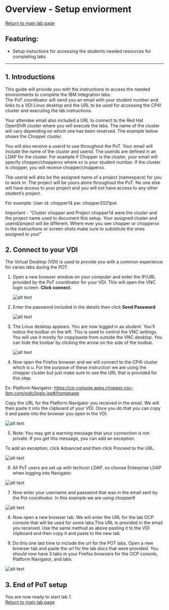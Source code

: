 # Overview - Setup enviorment
[Return to main lab page](../index.md)

## Featuring: 
- Setup instuctions for accessing the students needed resources for completing labs

[//]: # (This may be the most platform independent comment)
 
---

<a name="intro"></a>
## 1. Introductions
This guide will provide you with the instructions to access the needed environments to complete the IBM Integration labs.  
The PoT coordinator will send you an email with your student number and links to a VDI Linux desktop and the URL to be used for accessing the CP4I cluster and executing the lab instructions. 


Your attendee email also included a URL to connect to the Red Hat OpenShift cluster where you will execute the labs. The name of the cluster will vary depending on which one has been reserved. The example below shows the Chopper cluster.

You will also receive a userid to use throughout the PoT. Your email will include the name of the cluster and userid. The userids are defined in an LDAP for the cluster. For example if Chopper is the cluster, your email will specify chopper/chopperxx where xx is your student number. If the cluster is chopper, you will receive chopper/chopperxx.

The userid will also be the assigned name of a project (namespace) for you to work in. The project will be yours alone throughout the PoT. No one else will have access to your project and you will not have access to any other student’s project.

For example: User id: chopper14 pw: chopper2021pot

Important - “Cluster chopper and Project chopper14 were the cluster and the project name used to document this setup. Your assigned cluster and userid/project will be different. Where ever you see chopper or chopperxx in the instructions or screen shots make sure to substitute the ones assigned to you!”


<a name="VDI"></a>
## 2. Connect to your VDI
The Virtual Desktop (VDI) is used to provide you with a common experience for varies labs during the POT.

1.  Open a new browser window on your computer and enter the IP/URL provided by the PoT coordinator for your VDI.   This will open the VNC login screen.  **Click connect.** 
	
	![alt text][pic0]
		
2. Enter the password included in the details then click **Send Password**

	![alt text][pic1]

			
3. The Linux desktop appears. You are now logged in as *student*. You'll notice the toolbar on the left. This is used to control the VNC settings. You will use it mostly for copy/paste from outside the VNC desktop. You can hide the toolbar by clicking the arrow on the side of the toolbar.
	
	![alt text][pic2]

4. Now open the Firefox browser and we will connect to the CP4I cluster which is u.
For the purpose of these instruction we are using the chopper cluster but just make sure to use the URL that is provided for this step.

Ex: Platform Navigator: https://cp-console.apps.chopper.coc-ibm.com/oidc/login.jsp#/homepage 

Copy the URL for the Platform Navigator you received in the email.   We will then paste it into the clipboard of your VDI.  Once you do that you can copy it and paste into the browser you open in the VDI. 

![alt text][pic3]

5. Note: You may get a warning message that your connection is not private. If you get this message, you can add an exception.

To add an exception, click Advanced and then click Proceed to the URL.

![alt text][pic4]


6. All PoT users are set up with techcon LDAP, so choose Enterprise LDAP when logging into Navigator.

![alt text][pic5]

7. Now enter your username and password that was in the email sent by the Pot coordinator.
In this example we are using chopper9

![alt text][pic6]


8. Now open a new browser tab.   We will enter the URL for the lab OCP console that will be used for some labs.This URL is provided in the email you received.  Use the same method as above pasting it to the VDI clipboard and then copy it and paste to the new tab.  


9. Do this one last time to include the url for the POT labs.  Open a new browser tab and paste the url for the lab docs that were provided.  You should now have 3 tabs in your Firefox browsers for the OCP console, Platform Navigator, and labs.  

![alt text][pic7]

## 3. End of PoT setup

You are now ready to start lab 1.   
[Return to main lab page](../index.md)

[pic0]: images/image0.png
[pic1]: images/image1.png
[pic2]: images/image2.png
[pic3]: images/image3.png
[pic4]: images/image4.png
[pic5]: images/image5.png
[pic6]: images/image6.png
[pic7]: images/image7.png

